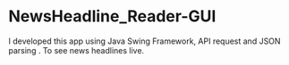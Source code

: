 # NewsHeadline_Reader-GUI
I developed this app using Java Swing Framework, API request and JSON parsing . To see news headlines live.
